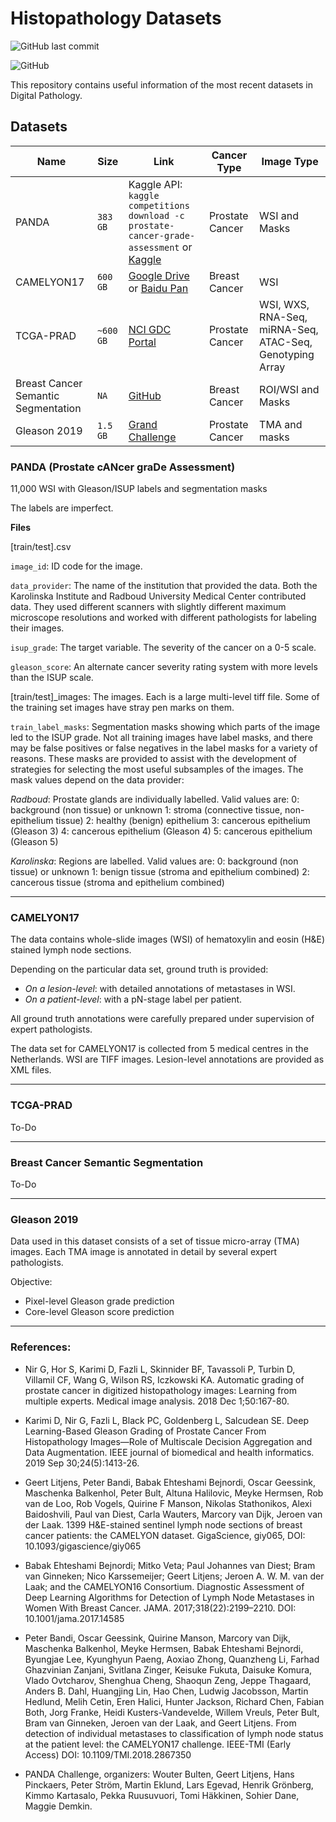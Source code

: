 # Histopathology Datasets

![GitHub last commit](https://img.shields.io/github/last-commit/MindLab-DP/Datasets?style=flat)

![GitHub](https://img.shields.io/github/license/MindLab-DP/Datasets?style=flat)

This repository contains useful information of the most recent datasets in Digital Pathology.

## Datasets


| Name        | Size      | Link      | Cancer Type | Image Type  |
| ----------- |-----------|-----------|-----------  |-----------  |
| PANDA       |    `383 GB`       | Kaggle API: `kaggle competitions download -c prostate-cancer-grade-assessment` or [Kaggle](https://www.kaggle.com/c/prostate-cancer-grade-assessment/data) | Prostate Cancer | WSI and Masks|
| CAMELYON17  |  `600 GB `        | [Google Drive](https://drive.google.com/drive/folders/0BzsdkU4jWx9BaXVHSXRJTnpLZU0?resourcekey=0-tyfGzeoOMAWlP_ogPt_4pw) or [Baidu Pan](https://pan.baidu.com/s/1mIzSewImtEisclPtTHGSyw#list/path=%2F) | Breast Cancer | WSI |
| TCGA-PRAD   | `~600 GB` | [NCI GDC Portal](https://portal.gdc.cancer.gov/projects/TCGA-PRAD) | Prostate Cancer | WSI, WXS, RNA-Seq, miRNA-Seq, ATAC-Seq, Genotyping Array | 
| Breast Cancer Semantic Segmentation | `NA` | [GitHub](https://github.com/PathologyDataScience/CrowdsourcingDataset-Amgadetal2019) | Breast Cancer | ROI/WSI and Masks |
| Gleason 2019 | `1.5 GB` | [Grand Challenge](https://gleason2019.grand-challenge.org/Register/) | Prostate Cancer | TMA and masks |

### PANDA (Prostate cANcer graDe Assessment)

11,000 WSI with Gleason/ISUP labels and segmentation masks

The labels are imperfect.

**Files**

\[train/test\].csv

`image_id`: ID code for the image.

`data_provider`: The name of the institution that provided the data. Both the Karolinska Institute and Radboud University Medical Center contributed data. They used different scanners with slightly different maximum microscope resolutions and worked with different pathologists for labeling their images.

`isup_grade`: The target variable. The severity of the cancer on a 0-5 scale.

`gleason_score`: An alternate cancer severity rating system with more levels than the ISUP scale.

\[train/test\]_images: The images. Each is a large multi-level tiff file. Some of the training set images have stray pen marks on them.

`train_label_masks`: Segmentation masks showing which parts of the image led to the ISUP grade. Not all training images have label masks, and there may be false positives or false negatives in the label masks for a variety of reasons. These masks are provided to assist with the development of strategies for selecting the most useful subsamples of the images. The mask values depend on the data provider:

*Radboud*: Prostate glands are individually labelled. Valid values are:
0: background (non tissue) or unknown
1: stroma (connective tissue, non-epithelium tissue)
2: healthy (benign) epithelium
3: cancerous epithelium (Gleason 3)
4: cancerous epithelium (Gleason 4)
5: cancerous epithelium (Gleason 5)

*Karolinska*: Regions are labelled. Valid values are:
0: background (non tissue) or unknown
1: benign tissue (stroma and epithelium combined)
2: cancerous tissue (stroma and epithelium combined)

---

### CAMELYON17

The data contains whole-slide images (WSI) of hematoxylin and eosin (H&E) stained lymph node sections.

Depending on the particular data set, ground truth is provided:

* *On a lesion-level*: with detailed annotations of metastases in WSI.
* *On a patient-level*: with a pN-stage label per patient.

All ground truth annotations were carefully prepared under supervision of expert pathologists.

The data set for CAMELYON17 is collected from 5 medical centres in the Netherlands. WSI are TIFF images. Lesion-level annotations are provided as XML files.

---

### TCGA-PRAD

To-Do

---

### Breast Cancer Semantic Segmentation

To-Do

---

### Gleason 2019

Data used in this dataset consists of a set of tissue micro-array (TMA) images. Each TMA image is annotated in detail by several expert pathologists.


Objective:

* Pixel-level Gleason grade prediction
* Core-level Gleason score prediction

---

### References:

* Nir G, Hor S, Karimi D, Fazli L, Skinnider BF, Tavassoli P, Turbin D, Villamil CF, Wang G, Wilson RS, Iczkowski KA. Automatic grading of prostate cancer in digitized histopathology images: Learning from multiple experts. Medical image analysis. 2018 Dec 1;50:167-80.

* Karimi D, Nir G, Fazli L, Black PC, Goldenberg L, Salcudean SE. Deep Learning-Based Gleason Grading of Prostate Cancer From Histopathology Images—Role of Multiscale Decision Aggregation and Data Augmentation. IEEE journal of biomedical and health informatics. 2019 Sep 30;24(5):1413-26.

* Geert Litjens, Peter Bandi, Babak Ehteshami Bejnordi, Oscar Geessink, Maschenka Balkenhol, Peter Bult, Altuna Halilovic, Meyke Hermsen, Rob van de Loo, Rob Vogels, Quirine F Manson, Nikolas Stathonikos, Alexi Baidoshvili, Paul van Diest, Carla Wauters, Marcory van Dijk, Jeroen van der Laak. 1399 H&E-stained sentinel lymph node sections of breast cancer patients: the CAMELYON dataset. GigaScience, giy065, DOI: 10.1093/gigascience/giy065

* Babak Ehteshami Bejnordi; Mitko Veta; Paul Johannes van Diest; Bram van Ginneken; Nico Karssemeijer; Geert Litjens; Jeroen A. W. M. van der Laak; and the CAMELYON16 Consortium. Diagnostic Assessment of Deep Learning Algorithms for Detection of Lymph Node Metastases in Women With Breast Cancer. JAMA. 2017;318(22):2199–2210. DOI: 10.1001/jama.2017.14585

* Peter Bandi, Oscar Geessink, Quirine Manson, Marcory van Dijk, Maschenka Balkenhol, Meyke Hermsen, Babak Ehteshami Bejnordi, Byungjae Lee, Kyunghyun Paeng, Aoxiao Zhong, Quanzheng Li, Farhad Ghazvinian Zanjani, Svitlana Zinger, Keisuke Fukuta, Daisuke Komura, Vlado Ovtcharov, Shenghua Cheng, Shaoqun Zeng, Jeppe Thagaard, Anders B. Dahl, Huangjing Lin, Hao Chen, Ludwig Jacobsson, Martin Hedlund, Melih Cetin, Eren Halici, Hunter Jackson, Richard Chen, Fabian Both, Jorg Franke, Heidi Kusters-Vandevelde, Willem Vreuls, Peter Bult, Bram van Ginneken, Jeroen van der Laak, and Geert Litjens. From detection of individual metastases to classification of lymph node status at the patient level: the CAMELYON17 challenge. IEEE-TMI (Early Access) DOI: 10.1109/TMI.2018.2867350

* PANDA Challenge, organizers: Wouter Bulten, Geert Litjens, Hans Pinckaers, Peter Ström, Martin Eklund, Lars Egevad, Henrik Grönberg, Kimmo Kartasalo, Pekka Ruusuvuori, Tomi Häkkinen, Sohier Dane, Maggie Demkin.
